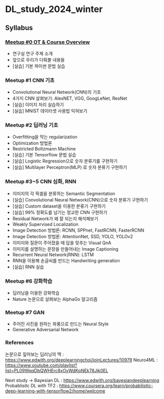 # DL_study_2024_winter

## Syllabus
### [Meetup #0 OT & Course Overview](https://www.youtube.com/watch?v=jfkc8KUy7xk&t=2055s)
- 연구실 연구 주제 소개
- 앞으로 우리가 다뤄볼 내용들
- [실습] 기본 파이썬 문법 실습
### Meetup #1 CNN 기초
- Convolutional Neural Network(CNN)의 기초
- 4가지 CNN 살펴보기: AlexNET, VGG, GoogLeNet, ResNet
- [실습] 이미지 처리 실습하기
- [실습] MNIST 데이터셋 사용법 익혀보기
### Meetup #2 딥러닝 기초
- Overfitting을 막는 regularization
- Optimization 방법론
- Restricted Boltzmann Machine
- [실습] 기본 Tensorflow 문법 실습
- [실습] Logistic Regression으로 숫자 분류기를 구현하기
- [실습] Multilayer Perceptron(MLP) 로 숫자 분류기 구현하기
### Meetup #3~5 CNN 심화, RNN
- 이미지의 각 픽셀을 분류하는 Semantic Segmentation
- [실습] Convolutional Neural Network(CNN)으로 숫자 분류기 구현하기
- [실습] Custom dataset을 이용한 분류기 구현하기
- [실습] 99% 정확도를 넘기는 정교한 CNN 구현하기
- Residual Network가 왜 잘 되는지 해석해보기
- Weakly Supervised Localization
- Image Detection 방법론: RCNN, SPPnet, FastRCNN, FasterRCNN
- Image Detection 방법론: AttentionNet, SSD, YOLO, YOLOv2
- 이미지와 질문이 주어졌을 때 답을 맞추는 Visual QnA
- 이미지를 설명하는 문장을 만들어내는 Image Captioning
- Recurrent Neural Network(RNN): LSTM
- RNN을 이용해 손글씨를 만드는 Handwriting generation
- [실습] RNN 실습
### Meetup #6 강화학습
- 딥러닝을 이용한 강화학습
- Nature 논문으로 살펴보는 AlphaGo 알고리즘
### Meetup #7 GAN
- 주어진 사진을 원하는 화풍으로 만드는 Neural Style
- Generative Adversarial Network
### References
논문으로 짚어보는 딥러닝의 맥 : https://www.edwith.org/deeplearningchoi/joinLectures/10979
Neuro4ML : https://www.youtube.com/playlist?list=PL09WqqDbQWHErc8xOyWdKpNEk78Jjk0EL

Next study -> 
Bayesian DL : https://www.edwith.org/bayesiandeeplearning
Probablisitc DL with TF2 : https://www.coursera.org/learn/probabilistic-deep-learning-with-tensorflow2/home/welcome
